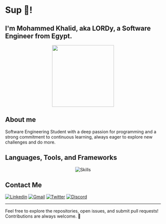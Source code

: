 # Sup 👋!

## I'm Mohammed Khalid, aka LORDy, a Software Engineer from Egypt.

<div align="center">
  <img height="200" src="https://media0.giphy.com/media/l41lPc9dT91glxsmQ/200w.gif?cid=6c09b952c8t00pud7q2iabg0t2trnc24d1ca67iu4jjwqnhr&ep=v1_gifs_search&rid=200w.gif&ct=g" />
</div>

## About me

Software Engineering Student with a deep passion for programming and a strong commitment to continuous learning, always eager to explore new challenges and do more.

## Languages, Tools, and Frameworks

<div align="center">

![Skills](https://skillicons.dev/icons?i=git,c,cpp,cs,dotnet,java,html,css,js,ts,nodejs,express,nestjs,mysql,redis,prisma,mongodb,py,flask,linux,bash)

</div>

## Contact Me

<div align="left">

[![Linkedin](https://skillicons.dev/icons?i=linkedin)](https://www.linkedin.com/in/lordyyyyy)
[![Gmail](https://skillicons.dev/icons?i=gmail)](mailto:lordy.khalid@gmail.com)
[![Twitter](https://skillicons.dev/icons?i=twitter)](https://twitter.com/lordyKhalid)
[![Discord](https://skillicons.dev/icons?i=discord)](https://discordapp.com/users/365121619657752587)

</div>

***

Feel free to explore the repositories, open issues, and submit pull requests!
<br>
Contributions are always welcome. 🙌

